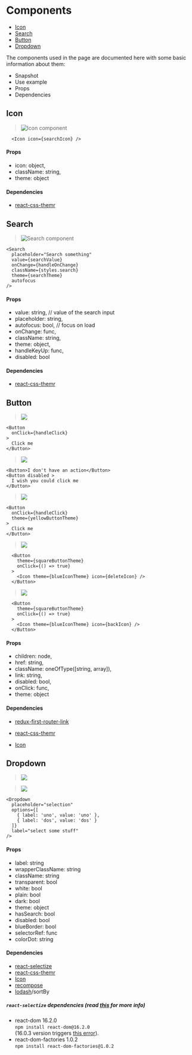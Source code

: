 # Components

* [Icon](#icon)
* [Search](#search)
* [Button](#button)
* [Dropdown](#dropdown)

The components used in the page are documented here with some basic information about them:

- Snapshot
- Use example
- Props
- Dependencies

## Icon

> ![Icon component](/.gitbook/assets/components/icon.png)

```
  <Icon icon={searchIcon} />
```

#### Props

- icon: object,
- className: string,
- theme: object

#### Dependencies

- [react-css-themr](https://github.com/javivelasco/react-css-themr)

## Search

> ![Search component](/.gitbook/assets/components/search.png)

```
<Search
  placeholder="Search something"
  value={searchValue}
  onChange={handleOnChange}
  className={styles.search}
  theme={searchTheme}
  autofocus
/>
```

#### Props

- value: string, // value of the search input
- placeholder: string,
- autofocus: bool, // focus on load
- onChange: func,
- className: string,
- theme: object,
- handleKeyUp: func,
- disabled: bool

#### Dependencies

- [react-css-themr](https://github.com/javivelasco/react-css-themr)

## Button

> ![](/.gitbook/assets/components/button.png)

```
<Button
  onClick={handleClick}
>
  Click me
</Button>
```
> ![](/.gitbook/assets/components/button-disabled.png)

```
<Button>I don't have an action</Button>
<Button disabled >
  I wish you could click me
</Button>
```

> ![](/.gitbook/assets/components/button-yellow.png)

```
<Button
  onClick={handleClick}
  theme={yellowButtonTheme}
>
  Click me
</Button>
```

> ![](/.gitbook/assets/components/button-square.png)

```
  <Button
    theme={squareButtonTheme}
    onClick={() => true}
  >
    <Icon theme={blueIconTheme} icon={deleteIcon} />
  </Button>
```
> ![](/.gitbook/assets/components/button-back.png)

```
  <Button
    theme={squareButtonTheme}
    onClick={() => true}
  >
    <Icon theme={blueIconTheme} icon={backIcon} />
  </Button>
```

#### Props
- children: node,
- href: string,
- className: oneOfType([string, array]),
- link: string,
- disabled: bool,
- onClick: func,
- theme: object

#### Dependencies

- [redux-first-router-link](https://github.com/faceyspacey/redux-first-router-link)
- [react-css-themr](https://github.com/javivelasco/react-css-themr)

- [Icon](#icon)

## Dropdown

> ![](/.gitbook/assets/components/dropdown.png)

> ![](/.gitbook/assets/components/dropdown_open.png)

```
<Dropdown
  placeholder="selection"
  options={[
    { label: 'uno', value: 'uno' },
    { label: 'dos', value: 'dos' }
  ]}
  label="select some stuff"
/>

```

#### Props
- label: string
- wrapperClassName: string
- className: string
- transparent: bool
- white: bool
- plain: bool
- dark: bool
- theme: object
- hasSearch: bool
- disabled: bool
- blueBorder: bool
- selectorRef: func
- colorDot: string

#### Dependencies

- [react-selectize](https://github.com/furqanZafar/react-selectize)
- [react-css-themr](https://github.com/javivelasco/react-css-themr)
- [Icon](#icon)
- [recompose](https://github.com/acdlite/recompose)
- [lodash](https://lodash.com/docs/4.17.5)/sortBy

##### `react-selectize` dependencies (read [this](https://github.com/furqanZafar/react-selectize#peer-deps) for more info)
- react-dom 16.2.0   
`npm install react-dom@16.2.0`  
(16.0.3 version triggers [this error](https://gist.github.com/jimfb/4faa6cbfb1ef476bd105)).  
- react-dom-factories 1.0.2   
`npm install react-dom-factories@1.0.2`  

